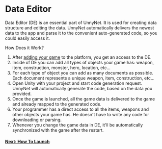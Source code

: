 # Data Editor

Data Editor (DE) is an essential part of UnnyNet. It is used for creating data structure and editing the data.
UnnyNet automatically delivers the newest data to the app and parse it to the convenient auto-generated code, so you could easily access it.

How Does it Work?

1. After [adding your game](/basic/basic) to the platform, you get an access to the DE. 
2. Inside of DE you can add all types of objects your game has: weapon, item, construction, monster, hero, location, etc...
3. For each type of object you can add as many documents as possible. Each document represents a unique weapon, item, construction, etc...
4. Open Unity with your project and start code generation request. UnnyNet will automatically generate the code, based on the data you provided.
5. Once the game is launched, all the game data is delivered to the game and already mapped to the generated code.
6. Your programmer has a direct access to all the items, weapons and other objects your game has. He doesn't have to write any code for downloading or parsing.
7. Whenever you change the game data in DE, it'll be automatically synchronized with the game after the restart. 

#### [Next: How To Launch](/data_editor/getting_started/how_to_launch)
